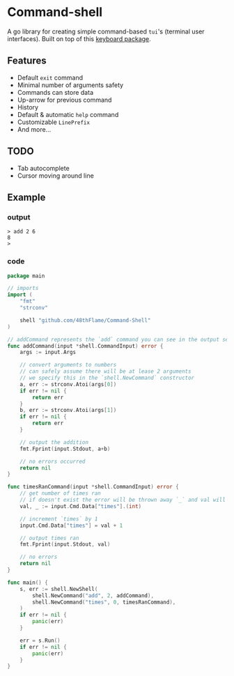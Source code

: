# Command-shell

A go library for creating simple command-based `tui`'s (terminal user interfaces).
Built on top of this [keyboard package](https://github.com/eiannone/keyboard).

## Features

- Default `exit` command
- Minimal number of arguments safety
- Commands can store data
- Up-arrow for previous command
- History
- Default & automatic `help` command
- Customizable `LinePrefix`
- And more...

## TODO

- Tab autocomplete
- Cursor moving around line

## Example

### output

```terminal
> add 2 6
8
>
```

### code

```go
package main

// imports
import (
    "fmt"
    "strconv"

    shell "github.com/48thFlame/Command-Shell"
)

// addCommand represents the `add` command you can see in the output section
func addCommand(input *shell.CommandInput) error {
    args := input.Args

    // convert arguments to numbers
    // can safely assume there will be at lease 2 arguments
    // we specify this in the `shell.NewCommand` constructor
    a, err := strconv.Atoi(args[0])
    if err != nil {
        return err
    }
    b, err := strconv.Atoi(args[1])
    if err != nil {
        return err
    }

    // output the addition
    fmt.Fprint(input.Stdout, a+b)

    // no errors occurred
    return nil
}

func timesRanCommand(input *shell.CommandInput) error {
    // get number of times ran
    // if doesn't exist the error will be thrown away `_` and val will be the default int -> 0
    val, _ := input.Cmd.Data["times"].(int)

    // increment `times` by 1
    input.Cmd.Data["times"] = val + 1

    // output times ran
    fmt.Fprint(input.Stdout, val)

    // no errors
    return nil
}

func main() {
    s, err := shell.NewShell(
        shell.NewCommand("add", 2, addCommand),
        shell.NewCommand("times", 0, timesRanCommand),
    )
    if err != nil {
        panic(err)
    }

    err = s.Run()
    if err != nil {
        panic(err)
    }
}

```
